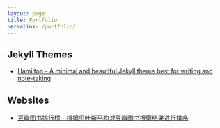 ```yaml
---
layout: page
title: Portfolio
permalink: /portfolio/
---
```


## Jekyll Themes
  
- [Hamilton - A minimal and beautiful Jekyll theme best for writing and note-taking](https://github.com/ngzhio/jekyll-theme-hamilton)

## Websites
  
- [豆瓣图书排行榜 - 根据贝叶斯平均对豆瓣图书搜索结果进行排序](https://ngzhio.github.io/dbl/)
